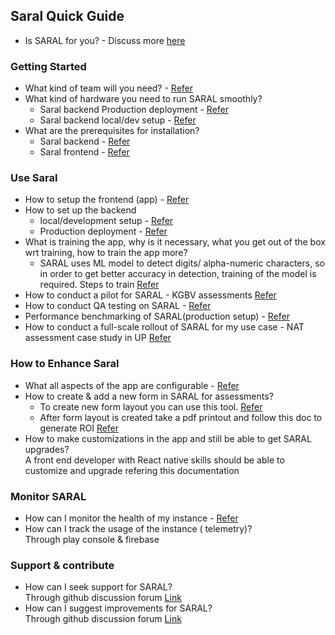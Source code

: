 ## **Saral Quick Guide**
* Is SARAL for you? - Discuss more [here](https://github.com/orgs/Sunbird-Saral/discussions/91)

### **Getting Started**
* What kind of team will you need? - [Refer](https://docs.google.com/document/d/1pLTSwwak-u9CGl1IMyFbeFmgHH69kG_e/edit#heading=h.3znysh7)
* What kind of hardware you need to run SARAL smoothly?
  * Saral backend Production deployment - [Refer](https://docs.google.com/document/d/1pLTSwwak-u9CGl1IMyFbeFmgHH69kG_e/edit#heading=h.2jxsxqh)
  * Saral backend local/dev setup - [Refer](https://docs.google.com/document/d/1pLTSwwak-u9CGl1IMyFbeFmgHH69kG_e/edit#heading=h.1t3h5sf)
* What are the prerequisites for installation?
  * Saral backend - [Refer](https://docs.google.com/document/d/1pLTSwwak-u9CGl1IMyFbeFmgHH69kG_e/edit#heading=h.30j0zll)
  * Saral frontend - [Refer](https://docs.google.com/document/d/1Z_9HBaB_I1vAM7FQ3XhNL0f0bkl8j4BN/edit?usp=share_link&ouid=114303898945073408189&rtpof=true&sd=true)

### **Use Saral**
* How to setup the frontend (app) - [Refer](https://docs.google.com/document/d/1Z_9HBaB_I1vAM7FQ3XhNL0f0bkl8j4BN/edit?usp=share_link&ouid=114303898945073408189&rtpof=true&sd=true)
* How to set up the backend
  * local/development setup - [Refer](https://docs.google.com/document/d/1pLTSwwak-u9CGl1IMyFbeFmgHH69kG_e/edit#heading=h.3dy6vkm)
  * Production deployment - [Refer](https://docs.google.com/document/d/1pLTSwwak-u9CGl1IMyFbeFmgHH69kG_e/edit#heading=h.44sinio)
* What is training the app, why is it necessary, what you get out of the box wrt training, how to train the app more?
  * SARAL uses ML model to detect digits/ alpha-numeric characters, so in order to get better accuracy in detection, training of the model is required. Steps to train [Refer](https://github.com/Sunbird-Saral/react-native-saral-sdk/tree/develop/ml_models)
* How to conduct a pilot for SARAL - KGBV assessments [Refer](https://docs.google.com/document/d/1SMV2VRhOpEB1n8foHdK70X1--KSI0CPl/edit?usp=share_link&ouid=114303898945073408189&rtpof=true&sd=true)
* How to conduct QA testing on SARAL - [Refer](https://docs.google.com/document/d/1dQtFgG0kxlL0BQ0o-k4p8RPn9vdbI7K3/edit?usp=sharing&ouid=108822542868117713442&rtpof=true&sd=true)
* Performance benchmarking of SARAL(production setup) - [Refer](https://docs.google.com/document/d/118ZMNR-1N4HsOyB61PwNJZWcpuscalrS/edit?usp=sharing&ouid=108822542868117713442&rtpof=true&sd=true)
* How to conduct a full-scale rollout of SARAL for my use case - NAT assessment case study in UP [Refer](https://docs.google.com/document/d/1SMV2VRhOpEB1n8foHdK70X1--KSI0CPl/edit?usp=share_link&ouid=114303898945073408189&rtpof=true&sd=true)

### **How to Enhance Saral**
* What all aspects of the app are configurable - [Refer](../learn/features/configurable-branding.md)
* How to create & add a new form in SARAL for assessments?
  * To create new form layout you can use this tool. [Refer](https://github.com/Sunbird-Saral/Saral-Layout-Generator/blob/main/README.md)
  * After form layout is created take a pdf printout and follow this doc to generate ROI
[Refer](https://docs.google.com/document/d/1hLWCCaj0DlX9uaMOFDY331ZIqDcnfGjRhGJdqpYJMRg/edit)
* How to make customizations in the app and still be able to get SARAL upgrades?\
A front end developer with React native skills should be able to customize and upgrade refering this documentation

### **Monitor SARAL**
* How can I monitor the health of my instance - [Refer](https://docs.google.com/document/d/1pLTSwwak-u9CGl1IMyFbeFmgHH69kG_e/edit#heading=h.1pxezwc)
* How can I track the usage of the instance ( telemetry)?\
Through play console & firebase

### **Support & contribute**
* How can I seek support for SARAL?\
Through github discussion forum [Link](https://github.com/orgs/Sunbird-Saral/discussions)
* How can I suggest improvements for SARAL?\
Through github discussion forum [Link](https://github.com/orgs/Sunbird-Saral/discussions)